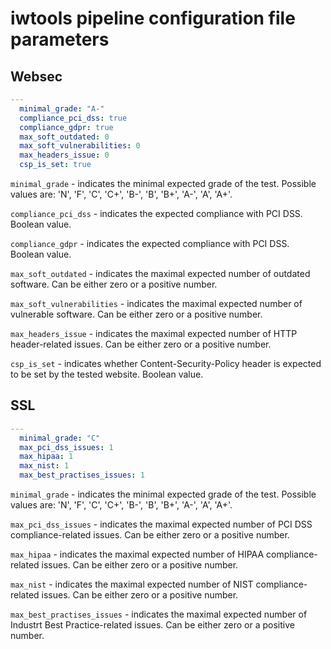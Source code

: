 # iwtools pipeline configuration file parameters

## Websec

```yaml
---
  minimal_grade: "A-"
  compliance_pci_dss: true
  compliance_gdpr: true
  max_soft_outdated: 0
  max_soft_vulnerabilities: 0
  max_headers_issue: 0
  csp_is_set: true
```

`minimal_grade` - indicates the minimal expected grade of the test. Possible values are: 'N', 'F', 'C', 'C+', 'B-', 'B', 'B+', 'A-', 'A', 'A+'.

`compliance_pci_dss` - indicates the expected compliance with PCI DSS. Boolean value.

`compliance_gdpr` - indicates the expected compliance with PCI DSS. Boolean value.

`max_soft_outdated` - indicates the maximal expected number of outdated software. Can be either zero or a positive number.

`max_soft_vulnerabilities` - indicates the maximal expected number of vulnerable software. Can be either zero or a positive number.

`max_headers_issue` - indicates the maximal expected number of HTTP header-related issues. Can be either zero or a positive number.

`csp_is_set` - indicates whether Content-Security-Policy header is expected to be set by the tested website. Boolean value.

## SSL

```yaml
---
  minimal_grade: "C"
  max_pci_dss_issues: 1
  max_hipaa: 1
  max_nist: 1
  max_best_practises_issues: 1
```

`minimal_grade` - indicates the minimal expected grade of the test. Possible values are: 'N', 'F', 'C', 'C+', 'B-', 'B', 'B+', 'A-', 'A', 'A+'.

`max_pci_dss_issues` - indicates the maximal expected number of PCI DSS compliance-related issues. Can be either zero or a positive number.

`max_hipaa` - indicates the maximal expected number of HIPAA compliance-related issues. Can be either zero or a positive number.

`max_nist` - indicates the maximal expected number of NIST compliance-related issues. Can be either zero or a positive number.

`max_best_practises_issues` - indicates the maximal expected number of Industrt Best Practice-related issues. Can be either zero or a positive number.